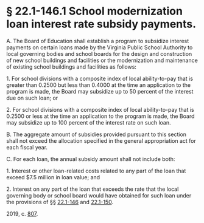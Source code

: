 # § 22.1-146.1 School modernization loan interest rate subsidy payments.

<p>A. The Board of Education shall establish a program to subsidize interest payments on certain loans made by the Virginia Public School Authority to local governing bodies and school boards for the design and construction of new school buildings and facilities or the modernization and maintenance of existing school buildings and facilities as follows:</p><p>1. For school divisions with a composite index of local ability-to-pay that is greater than 0.2500 but less than 0.4000 at the time an application to the program is made, the Board may subsidize up to 50 percent of the interest due on such loan; or</p><p>2. For school divisions with a composite index of local ability-to-pay that is 0.2500 or less at the time an application to the program is made, the Board may subsidize up to 100 percent of the interest rate on such loan.</p><p>B. The aggregate amount of subsidies provided pursuant to this section shall not exceed the allocation specified in the general appropriation act for each fiscal year.</p><p>C. For each loan, the annual subsidy amount shall not include both:</p><p>1. Interest or other loan-related costs related to any part of the loan that exceed $7.5 million in loan value; and</p><p>2. Interest on any part of the loan that exceeds the rate that the local governing body or school board would have obtained for such loan under the provisions of §§ <a href='/vacode/22.1-146/'>22.1-146</a> and <a href='/vacode/22.1-150/'>22.1-150</a>.</p><p>2019, c. <a href='http://lis.virginia.gov/cgi-bin/legp604.exe?191+ful+CHAP0807'>807</a>.</p>